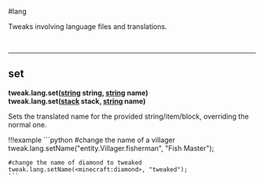 #lang

Tweaks involving language files and translations.

<br>

---

## set

**tweak.lang.set([string](/arguments/string/) string, [string](/arguments/string/) name)**  
**tweak.lang.set([stack](/arguments/stack/) stack, [string](/arguments/string/) name)**

Sets the translated name for the provided string/item/block, overriding the normal one.

!!!example
	```python
	#change the name of a villager
	tweak.lang.setName("entity.Villager.fisherman", "Fish Master");

	#change the name of diamond to tweaked
	tweak.lang.setName(<minecraft:diamond>, "tweaked");
	```
